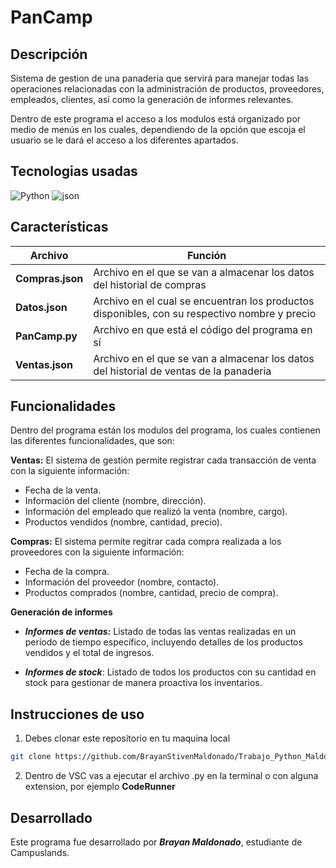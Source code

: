 # PanCamp

## Descripción
Sistema de gestion de una panaderia que servirá para manejar todas las operaciones relacionadas con la administración de productos, proveedores, empleados, clientes, así como la generación de informes relevantes.

Dentro de este programa el acceso a los modulos está organizado por medio de menús en los cuales, dependiendo de la opción que escoja el usuario se le dará el acceso a los diferentes apartados.

## Tecnologias usadas

![Python](https://img.shields.io/badge/Python-FFD43B?style=for-the-badge&logo=python&logoColor=blue)
![json](https://img.shields.io/badge/json-5E5C5C?style=for-the-badge&logo=json&logoColor=white)

## Características
|Archivo|Función|
|--|--|
|**Compras.json**|Archivo en el que se van a almacenar los datos del historial de compras|
|**Datos.json**|Archivo en el cual se encuentran los productos disponibles, con su respectivo nombre y precio|
|**PanCamp.py**|Archivo en que está el código del programa en sí|
|**Ventas.json**|Archivo en el que se van a almacenar los datos del historial de ventas de la panaderia|

## Funcionalidades 

Dentro del programa están los modulos del programa, los cuales contienen las diferentes funcionalidades, que son:

**Ventas:** El sistema de gestión permite registrar cada transacción de venta con la siguiente información: 
- Fecha de la venta.
- Información del cliente (nombre, dirección).
- Información del empleado que realizó la venta (nombre, cargo).
- Productos vendidos (nombre, cantidad, precio).

**Compras:** El sistema permite regitrar cada compra realizada a los proveedores con la siguiente información:
- Fecha de la compra.
- Información del proveedor (nombre, contacto).
- Productos comprados (nombre, cantidad, precio de compra).

**Generación de informes**
- ***Informes de ventas:***
Listado de todas las ventas realizadas en un período de tiempo específico, incluyendo detalles de los productos vendidos y el total de ingresos.

- ***Informes de stock***:
Listado de todos los productos con su cantidad en stock para gestionar de manera proactiva los inventarios.

## Instrucciones de uso

1. Debes clonar este repositorio en tu maquina local
```bash
git clone https://github.com/BrayanStivenMaldonado/Trabajo_Python_MaldonadoBrayan.git
```

2. Dentro de VSC vas a ejecutar el archivo .py en la terminal o con alguna extension, por ejemplo **CodeRunner**

## Desarrollado

Este programa fue desarrollado por ***Brayan Maldonado***, estudiante de Campuslands.